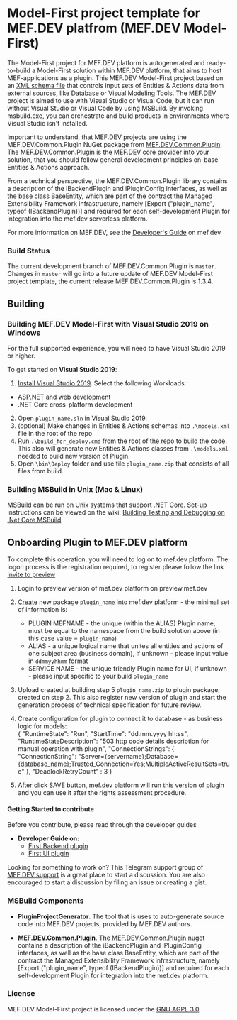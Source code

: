 # Model-First project template for MEF.DEV platfrom (MEF.DEV Model-First)

The Model-First project for MEF.DEV platform is autogenerated and ready-to-build a Model-First solution within MEF.DEV platform, that aims to host MEF-applications as a plugin. This MEF.DEV Model-First project based on an [XML schema file](https://github.com/mef-dev/model-first-backend-plugin/blob/master/models.xsd) that controls input sets of Entities & Actions data from external sources, like Database or Visual Modeling Tools. The MEF.DEV project is aimed to use with Visual Studio or Visual Code, but it can run without Visual Studio or Visual Code by using MSBuild. By invoking msbuild.exe, you can orchestrate and build products in environments where Visual Studio isn't installed.

Important to understand, that MEF.DEV projects are using the MEF.DEV.Common.Plugin NuGet package from [MEF.DEV.Common.Plugin](https://www.nuget.org/packages/MEF.DEV.Common.Plugin). The MEF.DEV.Common.Plugin is the MEF.DEV core provider into your solution, that you should follow general development principles on-base Entities & Actions approach.

From a technical perspective, the MEF.DEV.Common.Plugin library contains a description of the iBackendPlugin and iPluginСonfig interfaces, as well as the base class BaseEntity, which are part of the contract the Managed Extensibility Framework infrastructure, namely [Export ("plugin_name", typeof (IBackendPlugin))] and required for each self-development Plugin for integration into the mef.dev serverless platform.

For more information on MEF.DEV, see the [Developer's Guide](https://platform.mef.dev/en/plugin_basics/introduction.php) on mef.dev

### Build Status

The current development branch of MEF.DEV.Common.Plugin is `master`. Changes in `master` will go into a future update of MEF.DEV Model-First project template, the current release MEF.DEV.Common.Plugin is 1.3.4.

## Building

### Building MEF.DEV Model-First with Visual Studio 2019 on Windows

For the full supported experience, you will need to have Visual Studio 2019 or higher.

To get started on **Visual Studio 2019**:

1. [Install Visual Studio 2019](https://www.visualstudio.com/vs/).  Select the following Workloads:
  - ASP.NET and web development
  - .NET Core cross-platform development
2. Open `plugin_name.sln` in Visual Studio 2019.
3. (optional) Make changes in Entities & Actions schemas into `.\models.xml` file in the root of the repo
4. Run `.\build_for_deploy.cmd` from the root of the repo to build the code. This also will generate new Entities & Actions classes from `.\models.xml` needed to build new version of Plugin.
5. Open `\bin\Deploy` folder and use file `plugin_name.zip` that consists of all files from build.

### Building MSBuild in Unix (Mac & Linux)

MSBuild can be run on Unix systems that support .NET Core. Set-up instructions can be viewed on the wiki: [Building Testing and Debugging on .Net Core MSBuild](https://github.com/dotnet/msbuild/blob/main/documentation/wiki/Building-Testing-and-Debugging-on-.Net-Core-MSBuild.md)

## Onboarding Plugin to MEF.DEV platform

To complete this operation, you will need to log on to mef.dev platform. The logon process is the registration required, to register please follow the link [invite to preview](https://preview.mef.dev/rflnk/CXx0ey5zcKGYIVA1%2F6jPOAPaCgBorvyUopxrUfXqfTxFhcwZv971r0uyiHASLGTxutkpVBFBewDk%2BPQAF8gB2sxDKGpyweh7ZXe73JCJcOkGNfwlILMTAEUgo0yu8%2BVd)
1. Login to preview version of mef.dev platform on preview.mef.dev
2. [Create](https://preview.mef.dev/console/services/create) new package `plugin_name` into mef.dev platform - the minimal set of information is:
   - PLUGIN MEFNAME - the unique (within the ALIAS) Plugin name, must be equal to the namespace from the build solution above (in this case value = `plugin_name`)
   - ALIAS - a unique logical name that unites all entities and actions of one subject area (business domain), if unknown - please input value in `ddmmyyhhmm` format
   - SERVICE NAME - the unique friendly Plugin name for UI, if unknown - please input specific to your build `plugin_name`
	
3. Upload created at building step 5 `plugin_name.zip` to plugin package, created on step 2. This also register new version of plugin and start the generation process of technical specification for future review.
4. Create configuration for plugin to connect it to database - as business logic for models:	
	{
  		"RuntimeState": "Run",
 		"StartTime": "dd.mm.yyyy hh:ss",
  		"RuntimeStateDescription": "503 http code details description for manual operation with plugin",
  		"ConnectionStrings": {
   			"ConnectionString": "Server={servername};Database={database_name};Trusted_Connection=Yes;MultipleActiveResultSets=true"
	  	},
  		"DeadlockRetryCount" : 3
	}
5. After click SAVE button, mef.dev platform will run this version of plugin and you can use it after the rights assessment procedure.

#### Getting Started to contribute

Before you contribute, please read through the developer guides

* **Developer Guide on:**
   - [First Backend plugin](https://platform.mef.dev/dev_guides/first_backend_plugin.md)
   - [First UI plugin](https://platform.mef.dev/dev_guides/first_ui_plugin.md)

Looking for something to work on? This Telegram support group of [MEF.DEV support](https://t.me/mef_dev_support) is a great place to start a discussion.
You are also encouraged to start a discussion by filing an issue or creating a gist.

### MSBuild Components

* **PluginProjectGenerator**. The tool that is uses to auto-generate source code into MEF.DEV projects, provided by MEF.DEV authors.

* **MEF.DEV.Common.Plugin**. The [MEF.DEV.Common.Plugin](https://www.nuget.org/packages/MEF.DEV.Common.Plugin) nuget contains a description of the iBackendPlugin and iPluginСonfig interfaces, as well as the base class BaseEntity, which are part of the contract the Managed Extensibility Framework infrastructure, namely [Export ("plugin_name", typeof (IBackendPlugin))] and required for each self-development Plugin for integration into the mef.dev platform.

### License

MEF.DEV Model-First project is licensed under the [GNU AGPL 3.0](https://github.com/mef-dev/tutorial-backend-plugin/blob/master/LICENSE).
